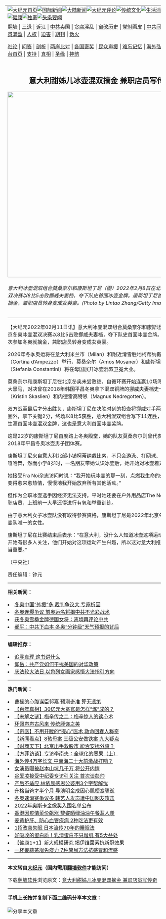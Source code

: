 <a name="1" id="1" target="_blank"></a><span id="1"></span>
<table align=center border="0"><tr><td colspan="2" VALIGN=TOP><a href="https://github.com/wigslj3979/djy/blob/master/gb/nf1351518.md#1"><img src="https://raw.githubusercontent.com/wigslj3979/www/master/t/djy/1.jpg" title="大纪元首页" alt="大纪元首页"></a><a href="https://github.com/wigslj3979/djy/blob/master/gb/n24hr.md#1"><img src="https://raw.githubusercontent.com/wigslj3979/www/master/t/djy/3.jpg" title="国际新闻" alt="国际新闻"></a><a href="https://github.com/wigslj3979/djy/blob/master/gb/nsc413.md#1"><img src="https://raw.githubusercontent.com/wigslj3979/www/master/t/djy/4.jpg" title="大陆新闻" alt="大陆新闻"></a><a href="https://github.com/wigslj3979/djy/blob/master/gb/news392.md#1"><img src="https://raw.githubusercontent.com/wigslj3979/www/master/t/djy/5.jpg" title="大纪元评论" alt="大纪元评论"></a><a href="https://github.com/wigslj3979/djy/blob/master/gb/news2007.md#1"><img src="https://raw.githubusercontent.com/wigslj3979/www/master/t/djy/6.jpg" title="传统文化" alt="传统文化"></a><a href="https://github.com/wigslj3979/djy/blob/master/gb/news2008.md#1"><img src="https://raw.githubusercontent.com/wigslj3979/www/master/t/djy/7.jpg" title="生活消费" alt="生活消费"></a><a href="https://github.com/wigslj3979/djy/blob/master/gb/ncyule.md#1"><img src="https://raw.githubusercontent.com/wigslj3979/www/master/t/djy/8.jpg" title="娱乐休闲" alt="娱乐休闲"></a><a href="https://github.com/wigslj3979/djy/blob/master/gb/nsc1002.md#1"><img src="https://raw.githubusercontent.com/wigslj3979/www/master/t/djy/9.jpg" title="健康" alt="健康"></a><a href="https://github.com/wigslj3979/djy/blob/master/gb/nf6092.md#1"><img src="https://raw.githubusercontent.com/wigslj3979/www/master/t/djy/10a.jpg" title="独家" alt="独家"></a><a href="https://github.com/wigslj3979/djy/blob/master/gb/nf4514.md#1"><img src="https://raw.githubusercontent.com/wigslj3979/www/master/t/djy/12a.jpg" title="头条要闻" alt="头条要闻"></a></td></tr>
<tr><td colspan="2" VALIGN=TOP><a target="_blank" href="https://github.com/wigslj3979/www/blob/master/README.md?zsrh#1">翻墙</a> | <a target="_blank" href="https://github.com/wigslj3979/djy/blob/master/gb/nf5657.md#1">三退</a> | <a target="_blank" href="https://github.com/wigslj3979/djy/blob/master/gb/nf6124.md#1">诉江</a> | <a target="_blank" href="https://github.com/wigslj3979/djy/blob/master/gb/nf1176117.md#1">中共卖国</a> | <a target="_blank" href="https://github.com/wigslj3979/djy/blob/master/gb/nf5773.md#1">贪腐淫乱</a> | <a target="_blank" href="https://github.com/wigslj3979/djy/blob/master/gb/nf1176115.md#1">窜改历史</a> | <a target="_blank" href="https://github.com/wigslj3979/djy/blob/master/gb/nf1176107.md#1">党魁画皮</a> | <a target="_blank" href="https://github.com/wigslj3979/djy/blob/master/gb/nf1320400.md#1">中共间谍</a> | <a target="_blank" href="https://github.com/wigslj3979/djy/blob/master/gb/nf1176114.md#1">破坏传统</a> | <a target="_blank" href="https://github.com/wigslj3979/ntdtv/blob/master/gb/prog447_1.md#1">恶贯满盈</a> | <a target="_blank" href="https://github.com/wigslj3979/djy/blob/master/gb/ncid278.md#1">人权</a> | <a target="_blank" href="https://github.com/wigslj3979/djy/blob/master/gb/nf1176111.md#1">迫害</a> | <a target="_blank" href="https://gitlab.com/szzdlab/mh-qikan/blob/master/README.md#1">期刊</a> | <a target="_blank" href="https://github.com/wigslj3979/djy/blob/master/gb/nf5562.md#1">伪火</a></p><p><a target="_blank" href="https://github.com/wigslj3979/djy/blob/master/gb/9p.md#1">社论</a> | <a target="_blank" href="https://github.com/wigslj3979/djy/blob/master/gb/nf4378.md#1">问答</a> | <a target="_blank" href="https://github.com/wigslj3979/djy/blob/master/gb/nf5792.md#1">剖析</a> | <a target="_blank" href="https://github.com/wigslj3979/djy/blob/master/gb/nf5735.md#1">两岸比对</a> | <a target="_blank" href="https://github.com/wigslj3979/djy/blob/master/gb/nf6119.md#1">各国褒奖</a> | <a target="_blank" href="https://github.com/wigslj3979/djy/blob/master/gb/nf6120.md#1">民众声援</a> | <a target="_blank" href="https://github.com/wigslj3979/djy/blob/master/gb/nf1188594.md#1">难忘记忆</a> | <a target="_blank" href="https://github.com/wigslj3979/djy/blob/master/gb/nf3180.md#1">海外弘传</a> | <a target="_blank" href="https://github.com/wigslj3979/djy/blob/master/gb/nf5410.md#1">万人上访</a> | <a target="_blank" href="https://github.com/wigslj3979/www/blob/master/README.md?zsrh#1">平台首页</a> | <a target="_blank" href="https://github.com/wigslj3979/djy/blob/master/gb/nf4386.md#1">支持</a> | <a target="_blank" href="https://github.com/wigslj3979/djy/blob/master/gb/nf4389.md#1">真相</a> | <a target="_blank" href="https://github.com/wigslj3979/djy/blob/master/gb/nf5790.md#1">圣缘</a> | <a target="_blank" href="https://github.com/wigslj3979/djy/blob/master/gb/nf4786.md#1">神韵</a></td></tr>
<tr><td VALIGN=TOP width="626"><h2 align=center>意大利甜姊儿冰壶混双摘金 兼职店员写传奇</h2>
<img width="600" src="https://i.epochtimes.com/assets/uploads/2022/02/id13570574-2202110757412378-600x400.jpg" />
<h6>意大利冰壶混双组合莫桑奈尔和康斯坦丁尼（图）2022年2月8日在北京冬奥冰壶混双决赛以8比5击败挪威夫妻档，夺下队史首面冰壶金牌。康斯坦丁尼首次参加冬奥就摘金，兼职店员转身变成女英豪。(Photo by Lintao Zhang/Getty Images)
</h6>
<hr>
	<p>【大纪元2022年02月11日讯】<ahref="https://github.com/wigslj3979/djy/blob/master/gb/tag/%E6%84%8F%E5%A4%A7%E5%88%A9.md#1">意大利</a><ahref="https://github.com/wigslj3979/djy/blob/master/gb/tag/%E5%86%B0%E5%A3%B6%E6%B7%B7%E5%8F%8C%E7%BB%84%E5%90%88.md#1">冰壶混双组合</a><ahref="https://github.com/wigslj3979/djy/blob/master/gb/tag/%E8%8E%AB%E6%A1%91%E5%A5%88%E5%B0%94.md#1">莫桑奈尔</a>和<ahref="https://github.com/wigslj3979/djy/blob/master/gb/tag/%E5%BA%B7%E6%96%AF%E5%9D%A6%E4%B8%81%E5%B0%BC.md#1">康斯坦丁尼</a>8日在北京<ahref="https://github.com/wigslj3979/djy/blob/master/gb/tag/%E5%86%AC%E5%A5%A5.md#1">冬奥</a>冰壶混双决赛以8比5击败挪威夫妻档，夺下队史首面冰壶金牌。<ahref="https://github.com/wigslj3979/djy/blob/master/gb/tag/%E5%BA%B7%E6%96%AF%E5%9D%A6%E4%B8%81%E5%B0%BC.md#1">康斯坦丁尼</a>首次参加冬奥就摘金，兼职店员转身变成女英豪。</p>
<p>2026年冬季奥运将在<ahref="https://github.com/wigslj3979/djy/blob/master/gb/tag/%E6%84%8F%E5%A4%A7%E5%88%A9.md#1">意大利</a>米兰市（Milan）和附近滑雪胜地柯蒂纳戴比索（Cortina d&#8217;Ampezzo）举行，<ahref="https://github.com/wigslj3979/djy/blob/master/gb/tag/%E8%8E%AB%E6%A1%91%E5%A5%88%E5%B0%94.md#1">莫桑奈尔</a>（Amos Mosaner）和康斯坦丁尼（Stefania Constantini）将在母国展开冰壶混双卫冕大业。</p>
<p>莫桑奈尔和康斯坦丁尼在北京<ahref="https://github.com/wigslj3979/djy/blob/master/gb/tag/%E5%86%AC%E5%A5%A5.md#1">冬奥</a>未尝败绩，自循环赛开始连赢10场闯进决赛，成为大黑马，对决曾在2018年韩国平昌冬奥拿下混双铜牌的挪威夫妻档史卡斯利恩（Kristin Skaslien）和内德雷高特恩（Magnus Nedregotten）。</p>
<p>双方战至最后才分出胜负，康斯坦丁尼在决胜时刻的投壶将挪威对手两冰壶撞出中心圈外，拿下关键2分，终场以8比5获胜，意大利混双组合写下11连胜，她同时也拿下生涯首面冰壶混双金牌，这也是意大利首面冰壶奖牌。</p>
<p>这是22岁的康斯坦丁尼首度踏上冬奥殿堂，她的队友莫桑奈尔则曾代表意大利出战2018年平昌冬奥冰壶男子团体赛。</p>
<p>康斯坦丁尼来自意大利北部小镇柯蒂纳戴比索，不只会游泳、打网球、滑雪，还会跳嘻哈舞，然而小学8岁时，一名朋友带她认识冰壶后，她开始对冰壶着迷。</p>
<p>她接受Fra Noi杂志访问时说：“我开始玩冰壶的那一刻，点燃我生命的火花。我开始变得愈来愈热情，慢慢地我开始放弃所有其他活动。”</p>
<p>但作为全职冰壶选手因经济无法支持，平时她还要在户外用品店The North Face当兼职店员，上班前一大早还得进行有氧和举重训练。</p>
<p>由于意大利女子冰壶队没有取得参赛资格，康斯坦丁尼是2022年北京冬奥意大利冰壶队唯一的女性。</p>
<p>康斯坦丁尼在比赛结束后表示：“在意大利，没什么人知道冰壶这项运动。在这一周，开始有很多人关注，他们开始对这项运动产生兴趣，所以这对意大利推动冰壶运动相当重要。”</p>
<p>（中央社）</p>
<p>责任编辑：钟元</p>
	
<hr>


<strong>相关新闻：</strong>
<li><a href="https://github.com/wigslj3979/djy/blob/master/gb/22/2/9/n13566612.md#1">冬奥中国“外援”多 裁判争议大 专家析因</a></li>
<li><a href="https://github.com/wigslj3979/djy/blob/master/gb/22/2/10/n13567202.md#1">冬奥连爆争议 前奥运名将揭中共不光彩战术</a></li>
<li><a href="https://github.com/wigslj3979/djy/blob/master/gb/22/2/10/n13567287.md#1">获冬奥雪橇金牌德国女将：离境再评论中共</a></li>
<li><a href="https://github.com/wigslj3979/djy/blob/master/gb/22/2/10/n13567378.md#1">郝平：中共下血本 冬奥“分钟级”天气预报的背后</a></li>
<hr>


<strong>编辑推荐：</strong>
<li><a href="https://github.com/upjkzu3674/djy/blob/master/gb/19/1/5/n10955468.md?dfh#1" target="_blank">追寻真理 这书讲什么</a></li><li><a href="https://github.com/tsiac2612/djy/blob/master/gb/18/6/18/n10492678.md#1" target="_blank">仰岳：共产党如何干扰美国的对华政策</a></li><li><a href="https://github.com/upjkzu3674/djy/blob/master/gb/19/5/20/n11267735.md#1" target="_blank">庆法轮大法日 以色列女画家感悟大法指引方向</a></li>
<hr>

<strong>热门新闻：</strong>
<li><a href="https://github.com/wigslj3979/djy/blob/master/gb/22/1/5/n13483933.md#1">曹操的心腹谋臣郭嘉 预测奇准 算无遗策</a></li>
<li><a href="https://github.com/wigslj3979/djy/blob/master/gb/22/1/31/n13545371.md#1">【百年真相】30亿元大贪官是怎样“炼”成的？</a></li>
<li><a href="https://github.com/wigslj3979/djy/blob/master/gb/22/1/27/n13534235.md#1">【未解之谜】梅辛传之二：梅辛惊人的读心术</a></li>
<li><a href="https://github.com/wigslj3979/djy/blob/master/gb/22/2/4/n13554659.md#1">环佩声声古风来 传统腰饰之美</a></li>
<li><a href="https://github.com/wigslj3979/djy/blob/master/gb/22/1/20/n13518302.md#1">【奇医】不用开膛的“提心”医术 救命回春人称奇</a></li>
<li><a href="https://github.com/wigslj3979/djy/blob/master/gb/22/2/10/n13568745.md#1">【新闻看点】8孩母案 三级公安做铁案 九大疑点</a></li>
<li><a href="https://github.com/wigslj3979/djy/blob/master/gb/22/2/10/n13568621.md#1">【财商天下】北京出手救股市 能否安抚外资？</a></li>
<li><a href="https://github.com/wigslj3979/djy/blob/master/gb/22/2/11/n13569358.md#1">【方菲访谈】专访李南央：全球化的恶果（上）</a></li>
<li><a href="https://github.com/wigslj3979/djy/blob/master/gb/22/2/9/n13566280.md#1">海外传4万字长文 中南海二十大前激战打响？</a></li>
<li><a href="https://github.com/wigslj3979/djy/blob/master/gb/22/2/9/n13565248.md#1">女演员曝被赵本山坑几千万  将公开内情</a></li>
<li><a href="https://github.com/wigslj3979/djy/blob/master/gb/22/2/9/n13566235.md#1">谷爱凌接受中纪委专访引关注 首次谈彭帅</a></li>
<li><a href="https://github.com/wigslj3979/djy/blob/master/gb/22/2/9/n13566617.md#1">产后不适应 林依晨感恩公婆用3个字帮解忧</a></li>
<li><a href="https://github.com/wigslj3979/djy/blob/master/gb/22/2/8/n13563829.md#1">升格当爸才半个月 导演明金成因心肌梗塞骤逝</a></li>
<li><a href="https://github.com/wigslj3979/djy/blob/master/gb/22/2/8/n13562378.md#1">冬奥速滑赛争议多 韩艺人发声遭中国网友攻击</a></li>
<li><a href="https://github.com/wigslj3979/djy/blob/master/gb/22/2/8/n13563708.md#1">2022年奥斯卡金像奖入围名单公布</a></li>
<li><a href="https://github.com/wigslj3979/djy/blob/master/gb/22/2/9/n13566435.md#1">香港因疫情菜价飙涨 黎姿晒绿油油午餐惹人羡</a></li>
<li><a href="https://github.com/wigslj3979/djy/blob/master/gb/22/2/8/n13563441.md#1">姜黄护肝、防心血管疾病 2种吃法更有效</a></li>
<li><a href="https://github.com/wigslj3979/djy/blob/master/gb/22/2/10/n13567361.md#1">1招改善失眠 日本流传70年的睡眠法</a></li>
<li><a href="https://github.com/wigslj3979/djy/blob/master/gb/22/2/7/n13560758.md#1">好吸收的蛋白质！乳清蛋白不只增肌 有5大益处</a></li>
<li><a href="https://github.com/wigslj3979/djy/blob/master/gb/22/2/8/n13562209.md#1">【健康1+1】新大规模研究 揭伊维菌素抗新冠效果</a></li>
<li><a href="https://github.com/wigslj3979/djy/blob/master/gb/22/2/9/n13565866.md#1">一杯姜蒜茶增免疫力 7种简易方法抗感冒和流感</a></li>
<hr>

<strong>本文转自<a href="https://www.epochtimes.com">大纪元</a>（国内需用<a href="https://github.com/wigslj3979/www/blob/master/README.md#8">翻墙软件</a>才能访问）</strong><p>下载<a href="https://github.com/wigslj3979/www/blob/master/README.md#8">翻墙软件</a>浏览原文：<a href="https://www.epochtimes.com/gb/22/2/11/n13570551.htm">意大利甜姊儿冰壶混双摘金 兼职店员写传奇</a></p><hr>

<strong>手机上长按并复制下面二维码分享本文章：</strong><br><br><img src="https://chart.apis.google.com/chart?cht=qr&chs=240x240&choe=UTF-8&chld=M|2&chl=https://github.com/wigslj3979/djy/blob/master/gb/22/2/11/n13570551.md%231" title="分享本文章"></td><td VALIGN=TOP><a href="https://github.com/wigslj3979/djy/blob/master/gb/16/1/21/n4622075.md?dfh#1" target="_blank"><img src="https://raw.githubusercontent.com/wigslj3979/djy/master/gb/300/wei-f1.jpg" title="中共的伪火骗局"  alt="中共的伪火骗局"></a><br><a href="https://github.com/wigslj3979/www/blob/master/README.md?dfh#9" target="_blank"><img src="https://raw.githubusercontent.com/wigslj3979/djy/master/gb/300/yong-h.jpg" title="永恒的见证"  alt="永恒的见证"></a><br><a href="https://github.com/wigslj3979/djy/blob/master/gb/13/9/29/n3974789.md?dfh#1" target="_blank"><img src="https://raw.githubusercontent.com/wigslj3979/djy/master/gb/300/shang-lnz.jpg" title="善良女子被中共投男牢"  alt="善良女子被中共投男牢"></a><br><a href="https://github.com/wigslj3979/djy/blob/master/gb/16/3/16/n4663449.md?dfh#1" target="_blank"><img src="https://raw.githubusercontent.com/wigslj3979/djy/master/gb/300/huo-z3.jpg" title="警卫目击活摘器官"  alt="警卫目击活摘器官"></a><br><a href="https://github.com/wigslj3979/djy/blob/master/gb/16/8/7/n8177641.md?dfh#1" target="_blank"><img src="https://raw.githubusercontent.com/wigslj3979/djy/master/gb/300/huo-z4.jpg" title="证人描述活摘恐怖"  alt="证人描述活摘恐怖"></a><br><a href="https://github.com/wigslj3979/djy/blob/master/gb/10/4/19/n2881569.md?dfh#1" target="_blank"><img src="https://raw.githubusercontent.com/wigslj3979/djy/master/gb/300/huo-z1.jpg" title="揭开活摘器官黑幕"  alt="揭开活摘器官黑幕"></a><br><a href="https://github.com/wigslj3979/djy/blob/master/gb/10/11/7/n3077476.md?dfh#1" target="_blank"><img src="https://raw.githubusercontent.com/wigslj3979/djy/master/gb/300/ma-ks.jpg" title="马克思的成魔之路"  alt="马克思的成魔之路"></a><br><a href="https://github.com/wigslj3979/djy/blob/master/gb/14/6/9/n4173977.md?dfh#1" target="_blank"><img src="https://raw.githubusercontent.com/wigslj3979/djy/master/gb/300/chang-zs.jpg" title="藏字石 蕴天机"  alt="藏字石 蕴天机"></a><br><a href="https://github.com/wigslj3979/djy/blob/master/gb/18/5/10/n10381511.md?dfh#1" target="_blank"><img src="https://raw.githubusercontent.com/wigslj3979/djy/master/gb/300/st1.jpg" title="关注三亿人三退"  alt="关注三亿人三退"></a><br><a href="https://github.com/wigslj3979/djy/blob/master/gb/18/3/21/n10237682.md?dfh#1" target="_blank"><img src="https://raw.githubusercontent.com/wigslj3979/djy/master/gb/300/jie-t.jpg" title="解体中共复兴中华"  alt="解体中共复兴中华"></a><br><a href="https://github.com/wigslj3979/djy/blob/master/gb/9/2/9/n2422991.md?dfh#1" target="_blank"><img src="https://raw.githubusercontent.com/wigslj3979/djy/master/gb/300/gao-zs.jpg" title="中共迫害良心律师"  alt="中共迫害良心律师"></a><br><a href="https://github.com/wigslj3979/djy/blob/master/gb/18/12/9/n10900044.md?dfh#1" target="_blank"><img src="https://raw.githubusercontent.com/wigslj3979/djy/master/gb/300/sj1.jpg" title="三百多万人举报江泽民"  alt="三百多万人举报江泽民"></a><br><a href="https://github.com/wigslj3979/djy/blob/master/gb/18/8/28/n10672014.md?dfh#1" target="_blank"><img src="https://raw.githubusercontent.com/wigslj3979/djy/master/gb/300/sj2.jpg" title="这些官员为何起诉江泽民"  alt="这些官员为何起诉江泽民"></a><br><a href="https://github.com/wigslj3979/djy/blob/master/gb/8/12/18/n2367165.md?dfh#1" target="_blank"><img src="https://raw.githubusercontent.com/wigslj3979/djy/master/gb/300/liangan.jpg" title="海峡两岸的强烈对比"  alt="海峡两岸的强烈对比"></a><br><a href="https://github.com/wigslj3979/djy/blob/master/gb/15/12/10/n4593139.md?dfh#1" target="_blank"><img src="https://raw.githubusercontent.com/wigslj3979/djy/master/gb/300/jia-ndzl.jpg" title="加拿大总理的贺信"  alt="加拿大总理的贺信"></a><br><a href="https://github.com/wigslj3979/djy/blob/master/gb/11/6/17/n3289382.md?dfh#1" target="_blank"><img src="https://raw.githubusercontent.com/wigslj3979/djy/master/gb/300/xiao-wd.jpg" title="探寻真相兼听则明"  alt="探寻真相兼听则明"></a><br><a href="https://github.com/wigslj3979/djy/blob/master/gb/18/10/27/n10812623.md?dfh#1" target="_blank"><img src="https://raw.githubusercontent.com/wigslj3979/djy/master/gb/300/yindu.jpg" title="印度媒体报道东方"  alt="印度媒体报道东方"></a><br><a href="https://github.com/wigslj3979/djy/blob/master/gb/18/6/9/n10469652.md?dfh#1" target="_blank"><img src="https://raw.githubusercontent.com/wigslj3979/djy/master/gb/300/xie-j.jpg" title="不一样的海外校园"  alt="不一样的海外校园"></a><br><a href="https://github.com/wigslj3979/djy/blob/master/gb/7/4/5/n1669415.md?dfh#1" target="_blank"><img src="https://raw.githubusercontent.com/wigslj3979/djy/master/gb/300/li-up.jpg" title="从大师到徒弟的传奇"  alt="从大师到徒弟的传奇"></a><br><a href="https://github.com/wigslj3979/djy/blob/master/gb/17/5/26/n9191512.md?dfh#1" target="_blank"><img src="https://raw.githubusercontent.com/wigslj3979/djy/master/gb/300/zfl2.jpg" title="亿万人与东方一本奇书"  alt="亿万人与东方一本奇书"></a><br><a href="https://github.com/wigslj3979/djy/blob/master/gb/13/11/27/n4020290.md?dfh#1" target="_blank"><img src="https://raw.githubusercontent.com/wigslj3979/djy/master/gb/300/zhen-h.jpg" title="大陆见不到的震撼场面"  alt="大陆见不到的震撼场面"></a><br><a href="https://github.com/wigslj3979/djy/blob/master/gb/15/7/17/n4482910.md?dfh#1" target="_blank"><img src="https://raw.githubusercontent.com/wigslj3979/djy/master/gb/300/dalu-sk.jpg" title="人心向善 大陆当初盛况"  alt="人心向善 大陆当初盛况"></a><br><a href="https://github.com/wigslj3979/djy/blob/master/gb/19/1/5/n10955468.md?dfh#1" target="_blank"><img src="https://raw.githubusercontent.com/wigslj3979/djy/master/gb/300/zfl1.jpg" title="追寻真理 这书讲什么"  alt="追寻真理 这书讲什么"></a><br><a href="https://github.com/wigslj3979/www/blob/master/README.md?dfh#1" target="_blank"><img src="https://raw.githubusercontent.com/wigslj3979/djy/master/gb/300/fq1.jpg" title="下载免费翻墙软件"  alt="下载免费翻墙软件"></a><br></td></tr></table>
